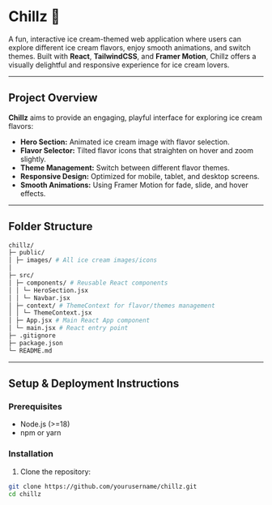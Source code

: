 # Chillz 🍦

A fun, interactive ice cream-themed web application where users can explore different ice cream flavors, enjoy smooth animations, and switch themes. Built with **React**, **TailwindCSS**, and **Framer Motion**, Chillz offers a visually delightful and responsive experience for ice cream lovers.  

---

## **Project Overview**

**Chillz** aims to provide an engaging, playful interface for exploring ice cream flavors:

- **Hero Section:** Animated ice cream image with flavor selection.
- **Flavor Selector:** Tilted flavor icons that straighten on hover and zoom slightly.
- **Theme Management:** Switch between different flavor themes.
- **Responsive Design:** Optimized for mobile, tablet, and desktop screens.
- **Smooth Animations:** Using Framer Motion for fade, slide, and hover effects.

---

## **Folder Structure**

```bash
chillz/
├─ public/
│ ├─ images/ # All ice cream images/icons
│ 
├─ src/
│ ├─ components/ # Reusable React components
│ │ └─ HeroSection.jsx
│ │ └─ Navbar.jsx
│ ├─ context/ # ThemeContext for flavor/themes management
│ │ └─ ThemeContext.jsx
│ ├─ App.jsx # Main React App component
│ └─ main.jsx # React entry point
├─ .gitignore
├─ package.json
└─ README.md
```

---

## **Setup & Deployment Instructions**

### **Prerequisites**
- Node.js (>=18)
- npm or yarn

### **Installation**
1. Clone the repository:  
```bash
git clone https://github.com/yourusername/chillz.git
cd chillz
